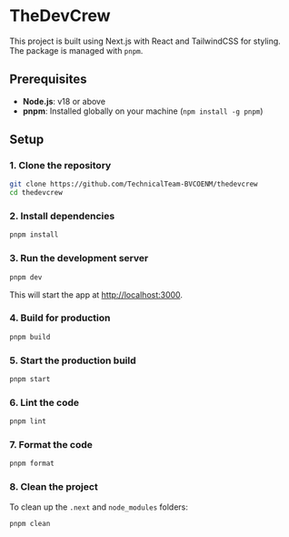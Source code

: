 # TheDevCrew

This project is built using Next.js with React and TailwindCSS for styling. The package is managed with `pnpm`.

## Prerequisites

- **Node.js**: v18 or above
- **pnpm**: Installed globally on your machine (`npm install -g pnpm`)

## Setup

### 1. Clone the repository

```bash
git clone https://github.com/TechnicalTeam-BVCOENM/thedevcrew
cd thedevcrew
```

### 2. Install dependencies

```bash
pnpm install
```

### 3. Run the development server

```bash
pnpm dev
```

This will start the app at [http://localhost:3000](http://localhost:3000).

### 4. Build for production

```bash
pnpm build
```

### 5. Start the production build

```bash
pnpm start
```

### 6. Lint the code

```bash
pnpm lint
```

### 7. Format the code

```bash
pnpm format
```

### 8. Clean the project

To clean up the `.next` and `node_modules` folders:

```bash
pnpm clean
```
